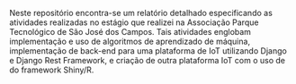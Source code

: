 Neste repositório encontra-se um relatório detalhado especificando as atividades realizadas no estágio que realizei na Associação Parque Tecnológico de São José dos Campos. Tais atividades englobam implementação e uso de algoritmos de aprendizado de máquina, implementação de back-end para uma plataforma de IoT utilizando Django e Django Rest Framework, e criação de outra plataforma IoT com o uso de do framework Shiny/R.
